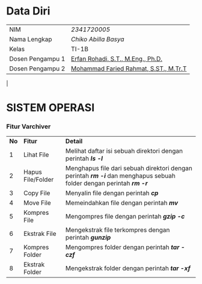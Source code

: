 # Data Diri

|  |  |
|--|--|
| NIM | *2341720005* |
| Nama Lengkap | *Chiko Abilla Basya* |
| Kelas | TI-1B |
| Dosen Pengampu 1| [Erfan Rohadi, S.T., M.Eng., Ph.D.](https://github.com/mrhmt80) |
| Dosen Pengampu 2| [Mohammad Faried Rahmat, S.ST., M.Tr.T](https://github.com/mrhmt80) |
|

# SISTEM OPERASI
### Fitur Varchiver
|  |  |  |
|--|--|--|
|**No**| **Fitur** | **Detail** |
| 1 | Lihat File | Melihat daftar isi sebuah direktori dengan perintah ***ls -l*** |
| 2 | Hapus File/Folder | Menghapus file dari sebuah direktori dengan perintah ***rm -i*** dan menghapus sebuah folder dengan perintah ***rm -r***|
| 3 | Copy File | Menyalin file dengan perintah ***cp*** |
| 4 | Move File | Memeindahkan file dengan perintah ***mv*** |
| 5 | Kompres File | Mengompres file dengan perintah ***gzip -c*** |
| 6 | Ekstrak File | Mengekstrak file terkompres dengan perintah ***gunzip*** |
| 7 | Kompres Folder | Mengompres folder dengan perintah ***tar -czf*** |
| 8 | Ekstrak Folder | Mengekstrak folder dengan perintah ***tar -xf*** |